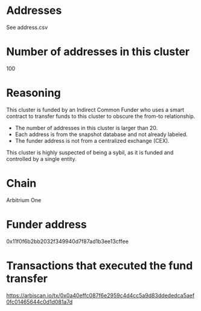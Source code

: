 # Addresses

See address.csv

# Number of addresses in this cluster

100

# Reasoning

This cluster is funded by an Indirect Common Funder who uses a smart contract to transfer funds to this cluster to obscure the from-to relationship.

- The number of addresses in this cluster is larger than 20.
- Each address is from the snapshot database and not already labeled.
- The funder address is not from a centralized exchange (CEX).

This cluster is highly suspected of being a sybil, as it is funded and controlled by a single entity.

# Chain

Arbitrium One

# Funder address

0x11f0f6b2bb2032f349940d7f87ad1b3ee13cffee

# Transactions that executed the fund transfer

https://arbiscan.io/tx/0x0a40effc087f6e2959c4d4cc5a9d83ddededca5aef0fc01465644c0d1d081a7d

